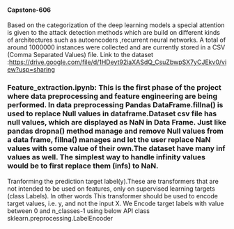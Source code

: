 #### Capstone-606
Based on the categorization of the deep learning models a special attention is given to the attack detection methods which are build on different kinds of architectures such as autoencoders ,recurrent neural networks.
A total of around 1000000 instances were collected and are currently stored in a CSV (Comma Separated Values) file. Link to the dataset :https://drive.google.com/file/d/1HDeyt92iaXASdQ_CsuZbwpSX7yCJEkv0/view?usp=sharing
### Feature_extraction.ipynb: This is the first phase of the project where data preprocessing and feature engineering are being performed. In data preprocessing Pandas DataFrame.fillna() is used to replace Null values in dataframe.Dataset csv file has null values, which are displayed as NaN in Data Frame. Just like pandas dropna() method manage and remove Null values from a data frame, fillna() manages and let the user replace NaN values with some value of their own.The dataset have many inf values as well. The simplest way to handle infinity values would be to first replace them (infs) to NaN.
Tranforming the prediction target label(y).These are transformers that are not intended to be used on features, only on supervised learning targets (class Labels). In other words This transformer should be used to encode target values, i.e. y, and not the input X. We Encode target labels with value between 0 and n_classes-1 using below API
class sklearn.preprocessing.LabelEncoder

